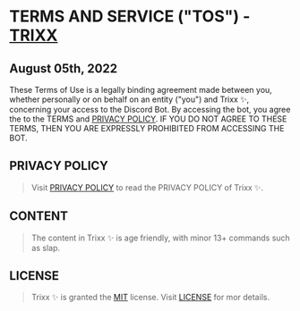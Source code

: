 # TERMS AND SERVICE ("TOS") - [TRIXX](https://discord.gg/F2JGrrsag2)

## August 05th, 2022

These Terms of Use is a legally binding agreement made between you, whether personally or on behalf on an entity ("you") and Trixx ✨, concerning your access to the Discord Bot. By accessing the bot, you agree the to the TERMS and [PRIVACY POLICY](https://github.com/AstroicyOP/Trixx/PRIVACY.md). IF YOU DO NOT AGREE TO THESE TERMS, THEN YOU ARE EXPRESSLY PROHIBITED FROM ACCESSING THE BOT.

## PRIVACY POLICY
> Visit [PRIVACY POLICY](https://github.com/AstroicyOP/Trixx/PRIVACY.md) to read the PRIVACY POLICY of Trixx ✨.

## CONTENT
> The content in Trixx ✨ is age friendly, with minor 13+ commands such as slap.

## LICENSE
> Trixx ✨ is granted the [MIT](https://opensource.org/licenses/MIT) license. Visit [LICENSE](https://github.com/AstroicyOP/Trixx/LICENSE) for mor details.
